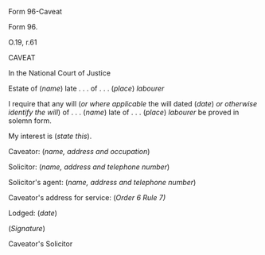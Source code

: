 Form 96-Caveat

Form 96.

O.19, r.61

CAVEAT

In the National Court of Justice

Estate of (*name*) late . . . of . . . (*place*) *labourer*

I require that any will (*or where applicable* the will dated (*date*)
*or otherwise identify the will*) of . . . (*name*) late of . . .
(*place*) *labourer* be proved in solemn form.

My interest is (*state this*).

Caveator: (*name, address and occupation*)

Solicitor: (*name, address and telephone number*)

Solicitor's agent: (*name, address and telephone number*)

Caveator's address for service: (*Order 6 Rule 7)*

Lodged: (*date*)

(*Signature*)

Caveator's Solicitor

